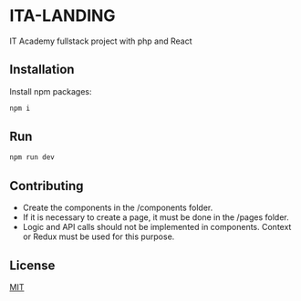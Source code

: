 # ITA-LANDING

IT Academy fullstack project with php and React

## Installation

Install npm packages:

```bash
npm i
```

## Run

```bash
npm run dev
```

## Contributing

- Create the components in the /components folder. 
- If it is necessary to create a page, it must be done in the /pages folder.
- Logic and API calls should not be implemented in components. Context or Redux must be used for this purpose.

## License

[MIT](https://choosealicense.com/licenses/mit/)
